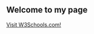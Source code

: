 ## Welcome to my page

<a href="https://https://github.com/chatzikyriakid/chatzikyriakid.github.io/blob/master/page2">Visit W3Schools.com!</a>
